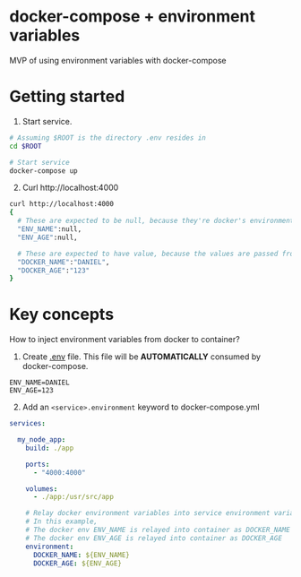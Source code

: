 # docker-compose + environment variables
MVP of using environment variables with docker-compose

# Getting started

1. Start service.
```bash
# Assuming $ROOT is the directory .env resides in
cd $ROOT

# Start service
docker-compose up
```

2. Curl http://localhost:4000
```bash
curl http://localhost:4000
{
  # These are expected to be null, because they're docker's environment variables, not the container's
  "ENV_NAME":null,
  "ENV_AGE":null,

  # These are expected to have value, because the values are passed from docker to container
  "DOCKER_NAME":"DANIEL",
  "DOCKER_AGE":"123"
}
```

# Key concepts
How to inject environment variables from docker to container?

1. Create [.env](./.env) file. This file will be **AUTOMATICALLY** consumed by docker-compose.
```
ENV_NAME=DANIEL
ENV_AGE=123
```
2. Add an `<service>.environment` keyword to docker-compose.yml

```yml
services:

  my_node_app:
    build: ./app

    ports:
      - "4000:4000"

    volumes:
      - ./app:/usr/src/app

    # Relay docker environment variables into service environment variables
    # In this example, 
    # The docker env ENV_NAME is relayed into container as DOCKER_NAME 
    # The docker env ENV_AGE is relayed into container as DOCKER_AGE
    environment: 
      DOCKER_NAME: ${ENV_NAME}
      DOCKER_AGE: ${ENV_AGE}
```